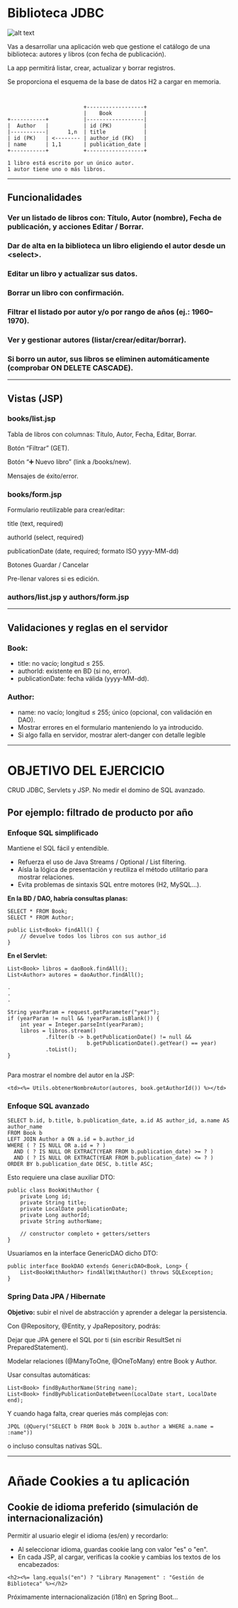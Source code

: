 # Biblioteca JDBC

![alt text](image.png)

Vas a desarrollar una aplicación web que gestione el catálogo de una biblioteca: autores y libros (con fecha de publicación). 

La app permitirá listar, crear, actualizar y borrar registros.

Se proporciona el esquema de la base de datos H2 a cargar en memoria.

```
                        
                        
                        +------------------+
                        |    Book          |
+-----------+           |------------------|
|  Author   |           | id (PK)          |
|-----------|      1,n  | title            |
| id (PK)   | <-------- | author_id (FK)   |
| name      | 1,1       | publication_date |
+-----------+           +------------------+

1 libro está escrito por un único autor.
1 autor tiene uno o más libros.

```
___ 

## Funcionalidades

### Ver un listado de libros con: Título, Autor (nombre), Fecha de publicación, y acciones Editar / Borrar.

### Dar de alta en la biblioteca un libro eligiendo el autor desde un &lt;select&gt;.

### Editar un libro y actualizar sus datos.

### Borrar un libro con confirmación.

### Filtrar el listado por autor y/o por rango de años (ej.: 1960–1970).

### Ver y gestionar autores (listar/crear/editar/borrar).

### Si borro un autor, sus libros se eliminen automáticamente (comprobar ON DELETE CASCADE).

___ 

## Vistas (JSP)

### books/list.jsp

Tabla de libros con columnas: Título, Autor, Fecha, Editar, Borrar.

Botón “Filtrar” (GET).

Botón “➕ Nuevo libro” (link a /books/new).

Mensajes de éxito/error.

### books/form.jsp

Formulario reutilizable para crear/editar:

title (text, required)

authorId (select, required)

publicationDate (date, required; formato ISO yyyy-MM-dd)

Botones Guardar / Cancelar

Pre-llenar valores si es edición.

### authors/list.jsp y authors/form.jsp

___

## Validaciones y reglas en el servidor

### Book:

- title: no vacío; longitud ≤ 255.
- authorId: existente en BD (si no, error).
- publicationDate: fecha válida (yyyy-MM-dd).


### Author:
- name: no vacío; longitud ≤ 255; único (opcional, con validación en DAO).
- Mostrar errores en el formulario manteniendo lo ya introducido.
- Si algo falla en servidor, mostrar alert-danger con detalle legible

___

# OBJETIVO DEL EJERCICIO
CRUD JDBC, Servlets y JSP. No medir el domino de SQL avanzado.

## Por ejemplo: filtrado de producto por año


### Enfoque SQL simplificado
Mantiene el SQL fácil y entendible.
- Refuerza el uso de Java Streams / Optional / List filtering.
- Aísla la lógica de presentación y reutiliza el método utilitario para mostrar relaciones.
- Evita problemas de sintaxis SQL entre motores (H2, MySQL…).

**En la BD / DAO, habría consultas planas:**

```
SELECT * FROM Book;
SELECT * FROM Author;

public List<Book> findAll() {
    // devuelve todos los libros con sus author_id
}

```

**En el Servlet:**

```
List<Book> libros = daoBook.findAll();
List<Author> autores = daoAuthor.findAll();

.
.
.

String yearParam = request.getParameter("year");
if (yearParam != null && !yearParam.isBlank()) {
    int year = Integer.parseInt(yearParam);
    libros = libros.stream()
            .filter(b -> b.getPublicationDate() != null &&
                         b.getPublicationDate().getYear() == year)
            .toList();
}


```

Para mostrar el nombre del autor en la JSP:

```
<td><%= Utils.obtenerNombreAutor(autores, book.getAuthorId()) %></td>

```

### Enfoque SQL avanzado

```
SELECT b.id, b.title, b.publication_date, a.id AS author_id, a.name AS author_name
FROM Book b
LEFT JOIN Author a ON a.id = b.author_id
WHERE ( ? IS NULL OR a.id = ? )
  AND ( ? IS NULL OR EXTRACT(YEAR FROM b.publication_date) >= ? )
  AND ( ? IS NULL OR EXTRACT(YEAR FROM b.publication_date) <= ? )
ORDER BY b.publication_date DESC, b.title ASC;

```
Esto requiere una clase auxiliar DTO:

```
public class BookWithAuthor {
    private Long id;
    private String title;
    private LocalDate publicationDate;
    private Long authorId;
    private String authorName;

    // constructor completo + getters/setters
}

```

Usuaríamos en la interface GenericDAO dicho DTO:

```
public interface BookDAO extends GenericDAO<Book, Long> {
    List<BookWithAuthor> findAllWithAuthor() throws SQLException;
}

```

### Spring Data JPA / Hibernate

**Objetivo:** subir el nivel de abstracción y aprender a delegar la persistencia.

Con @Repository, @Entity, y JpaRepository, podrás:

Dejar que JPA genere el SQL por ti (sin escribir ResultSet ni PreparedStatement).

Modelar relaciones (@ManyToOne, @OneToMany) entre Book y Author.

Usar consultas automáticas:

```
List<Book> findByAuthorName(String name);
List<Book> findByPublicationDateBetween(LocalDate start, LocalDate end);

```

Y cuando haga falta, crear queries más complejas con:

```
JPQL (@Query("SELECT b FROM Book b JOIN b.author a WHERE a.name = :name"))
```

o incluso consultas nativas SQL.

___

# Añade Cookies a tu aplicación

## Cookie de idioma preferido (simulación de internacionalización)

Permitir al usuario elegir el idioma (es/en) y recordarlo:
- Al seleccionar idioma, guardas cookie lang con valor "es" o "en".
- En cada JSP, al cargar, verificas la cookie y cambias los textos de los encabezados:
```
<h2><%= lang.equals("en") ? "Library Management" : "Gestión de Biblioteca" %></h2>
```

Próximamente internacionalización (i18n) en Spring Boot...